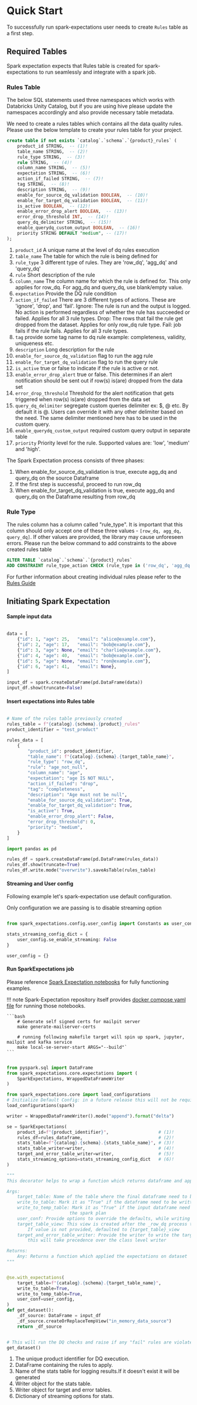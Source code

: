 # Quick Start

To successfully run spark-expectations user needs to create `Rules` table as a first step. 


## Required Tables

Spark expectation expects that Rules table is created for spark-expectations to run seamlessly and integrate with a spark job.


### Rules Table

The below SQL statements used three namespaces which works with Databricks Unity Catalog, but if you are using hive
please update the namespaces accordingly and also provide necessary table metadata.

We need to create a rules tables which contains all the data quality rules. Please use the below template to create
your rules table for your project.

```sql
create table if not exists `catalog`.`schema`.`{product}_rules` (
    product_id STRING,  -- (1)!
    table_name STRING,  -- (2)!
    rule_type STRING,  -- (3)!
    rule STRING,  -- (4)!
    column_name STRING,  -- (5)!
    expectation STRING,  -- (6)!
    action_if_failed STRING,  -- (7)!
    tag STRING,  -- (8)!
    description STRING,  -- (9)!
    enable_for_source_dq_validation BOOLEAN,  -- (10)! 
    enable_for_target_dq_validation BOOLEAN,  -- (11)!
    is_active BOOLEAN,  -- (12)!
    enable_error_drop_alert BOOLEAN,  -- (13)!
    error_drop_threshold INT,  -- (14)!
    query_dq_delimiter STRING,  -- (15)!
    enable_querydq_custom_output BOOLEAN,  -- (16)!
    priority STRING DEFAULT "medium", -- (17)!
);
```

1. `product_id` A unique name at the level of dq rules execution
2. `table_name` The table for which the rule is being defined for
3. `rule_type` 3 different type of rules. They are 'row_dq', 'agg_dq' and 'query_dq'
4. `rule` Short description of the rule 
5. `column_name` The column name for which the rule is defined for. This only applies for row_dq. For agg_dq and query_dq, use blank/empty value. 
6. `expectation` Provide the DQ rule condition 
7. `action_if_failed` There are 3 different types of actions. These are 'ignore', 'drop', and 'fail'. 
    Ignore: The rule is run and the output is logged. No action is performed regardless of whether the rule has succeeded or failed. Applies for all 3 rule types. 
    Drop: The rows that fail the rule get dropped from the dataset. Applies for only row_dq rule type.
    Fail: job fails if the rule fails. Applies for all 3 rule types.
8. `tag` provide some tag name to dq rule example:  completeness, validity, uniqueness etc. 
9. `description`  Long description for the rule
10. `enable_for_source_dq_validation` flag to run the agg rule
11. `enable_for_target_dq_validation` flag to run the query rule
12. `is_active` true or false to indicate if the rule is active or not. 
13. `enable_error_drop_alert` true or false. This determines if an alert notification should be sent out if row(s) is(are) dropped from the data set
14. `error_drop_threshold` Threshold for the alert notification that gets triggered when row(s) is(are) dropped from the data set
15. `query_dq_delimiter` segregate custom queries delimiter ex: $, @ etc. By default it is @. Users can override it with any other delimiter based on the need. The same delimiter mentioned here has to be used in the custom query.
16. `enable_querydq_custom_output` required custom query output in separate table
17. `priority` Priority level for the rule. Supported values are: 'low', 'medium' and 'high'.


The Spark Expectation process consists of three phases:
1. When enable_for_source_dq_validation is true, execute agg_dq and query_dq on the source Dataframe
2. If the first step is successful, proceed to run row_dq
3. When enable_for_target_dq_validation is true, execute agg_dq and query_dq on the Dataframe resulting from row_dq

### Rule Type

The rules column has a column called "rule_type". It is important that this column should only accept one of 
these three values - `[row_dq, agg_dq, query_dq]`. If other values are provided, the library may cause unforeseen errors.
Please run the below command to add constraints to the above created rules table

```sql
ALTER TABLE `catalog`.`schema`.`{product}_rules` 
ADD CONSTRAINT rule_type_action CHECK (rule_type in ('row_dq', 'agg_dq', 'query_dq'));
```

For further information about creating individual rules please refer to the [Rules Guide](../data_quality_rules/)


## Initiating Spark Expectation


#### Sample input data 

```python

data = [
    {"id": 1, "age": 25,   "email": "alice@example.com"},
    {"id": 2, "age": 17,   "email": "bob@example.com"},
    {"id": 3, "age": None, "email": "charlie@example.com"},
    {"id": 4, "age": 40,   "email": "bob@example.com"},
    {"id": 5, "age": None, "email": "ron@example.com"},
    {"id": 6, "age": 41,   "email": None},
]

input_df = spark.createDataFrame(pd.DataFrame(data))
input_df.show(truncate=False)

```
#### Insert expectations into Rules table

```python

# Name of the rules table previously created 
rules_table = f"{catalog}.{schema}.{product}_rules"
product_identifier = "test_product"

rules_data = [
    {
        "product_id": product_identifier,
        "table_name": f"{catalog}.{schema}.{target_table_name}",
        "rule_type": "row_dq",
        "rule": "age_not_null",
        "column_name": "age",
        "expectation": "age IS NOT NULL",
        "action_if_failed": "drop",
        "tag": "completeness",
        "description": "Age must not be null",
        "enable_for_source_dq_validation": True,
        "enable_for_target_dq_validation": True,
        "is_active": True,
        "enable_error_drop_alert": False,
        "error_drop_threshold": 0,
        "priority": "medium",
    }
]

import pandas as pd

rules_df = spark.createDataFrame(pd.DataFrame(rules_data))
rules_df.show(truncate=True)
rules_df.write.mode("overwrite").saveAsTable(rules_table)

```


#### Streaming and User config

Following example let's spark-expectation use default configuration. 

Only configuration we are passing is to disable streaming option


```python

from spark_expectations.config.user_config import Constants as user_config

stats_streaming_config_dict = {
    user_config.se_enable_streaming: False
}

user_config = {}

```

#### Run SparkExpectations job

Please reference [Spark Expectation notebooks](https://github.com/Nike-Inc/spark-expectations/tree/main/examples/notebooks) for fully functioning examples. 

!!! note
    Spark-Expectation repository itself provides [docker compose yaml file](https://github.com/Nike-Inc/spark-expectations/blob/main/containers/compose.yaml) for running those notebooks.
     
    ```bash
        # Generate self signed certs for mailpit server
        make generate-mailserver-certs 

        # running following makefile target will spin up spark, jupyter, mailpit and kafka service
        make local-se-server-start ARGS="--build"` 
    ```


```python

from pyspark.sql import DataFrame
from spark_expectations.core.expectations import (
    SparkExpectations, WrappedDataFrameWriter
)

from spark_expectations.core import load_configurations
# Initialize Default Config: in a future release this will not be required 
load_configurations(spark) 

writer = WrappedDataFrameWriter().mode("append").format("delta")

se = SparkExpectations(
    product_id=f"{product_identifier}",                   # (1)!
    rules_df=rules_dataframe,                             # (2)!
    stats_table=f"{catalog}.{schema}.{stats_table_name}", # (3)!
    stats_table_writer=writer,                            # (4)!
    target_and_error_table_writer=writer,                 # (5)!
    stats_streaming_options=stats_streaming_config_dict   # (6)!
)

"""
This decorator helps to wrap a function which returns dataframe and apply dataframe rules on it

Args:
    target_table: Name of the table where the final dataframe need to be written
    write_to_table: Mark it as "True" if the dataframe need to be written as table
    write_to_temp_table: Mark it as "True" if the input dataframe need to be written to the temp table to break
                        the spark plan
    user_conf: Provide options to override the defaults, while writing into the stats streaming table
    target_table_view: This view is created after the _row_dq process to run the target agg_dq and query_dq.
        If value is not provided, defaulted to {target_table}_view
    target_and_error_table_writer: Provide the writer to write the target and error table,
        this will take precedence over the class level writer

Returns:
    Any: Returns a function which applied the expectations on dataset
"""


@se.with_expectations(
    target_table=f"{catalog}.{schema}.{target_table_name}",
    write_to_table=True,
    write_to_temp_table=True,
    user_conf=user_config,
)
def get_dataset():
    _df_source: DataFrame = input_df
    _df_source.createOrReplaceTempView("in_memory_data_source")
    return _df_source


# This will run the DQ checks and raise if any "fail" rules are violated
get_dataset()


```
<!-- Annotations for tooltips -->
1. The unique product identifier for DQ execution.
2. DataFrame containing the rules to apply.
3. Name of the stats table for logging results.If it doesn't exist it will be generated
4. Writer object for the stats table.
5. Writer object for target and error tables.
6. Dictionary of streaming options for stats.
